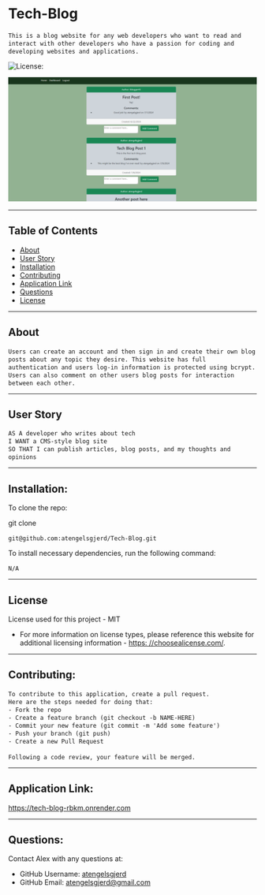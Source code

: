  # Tech-Blog
  
    This is a blog website for any web developers who want to read and interact with other developers who have a passion for coding and developing websites and applications.
  
  ![License:](https://img.shields.io/badge/License-MIT-yellow.svg)

  ![alt text](./assets/images/Screenshot%20(103).png)
    
  ---
  ## Table of Contents
  * [About](#about)
  * [User Story](#user-story)
  * [Installation](#installation)
  * [Contributing](#contributing)
  * [Application Link](#application-link)
  * [Questions](#questions)
  * [License](#license)
  
  ---
  ## About
  
    Users can create an account and then sign in and create their own blog posts about any topic they desire. This website has full authentication and users log-in information is protected using bcrypt. Users can also comment on other users blog posts for interaction between each other.
  
  ---
  
  ## User Story
  ```
 AS A developer who writes about tech
 I WANT a CMS-style blog site
 SO THAT I can publish articles, blog posts, and my thoughts and opinions
  ``` 
  
  ---
  
  ## Installation:
    
    
  To clone the repo:
    
  git clone 
  ```
  git@github.com:atengelsgjerd/Tech-Blog.git
  ```

  To install necessary dependencies, run the following command:
  ```
  N/A
  ```
  
  ---
  
   ## License
  License used for this project - MIT
  * For more information on license types, please reference this website
  for additional licensing information - [https: //choosealicense.com/](https://choosealicense.com/).
  
  ---
  
  ## Contributing:


    
    To contribute to this application, create a pull request.
    Here are the steps needed for doing that:
    - Fork the repo
    - Create a feature branch (git checkout -b NAME-HERE)
    - Commit your new feature (git commit -m 'Add some feature')
    - Push your branch (git push)
    - Create a new Pull Request
  
    Following a code review, your feature will be merged.
  
  
  ---
  
  ## Application Link:
https://tech-blog-rbkm.onrender.com
  
  ---
  
  ## Questions:
  Contact Alex with any questions at:
  * GitHub Username: [atengelsgjerd](https://github.com/atengelsgjerd)
  * GitHub Email: atengelsgjerd@gmail.com
